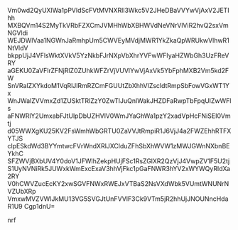 Vm0wd2QyUXlWa1pPVldScFVtMVNXRll3Wkc5V2JHeDBaVVYwVjAxV2JETlhh
MXBQVm14S2MyTkVRbFZXCmJVMHhWbXBHWVdNeVNrVlViR2hvQ2sxVmNGVldi
WEJDWlVaa1NGWnJaRmhpUm5CWVEyMVdjMWR1YkZkaQpWRUkwVlhwR1NtVldV
bkppUjJ4VFlsWktXVkV5YzNkbFJrNXpVbXhrYVFwWFIyaHZWbGh3UzFReVRY
aGEKU0ZaVFlrZFNjRlZ0ZUhkWFZrVjVUVlYwVjAxVk5YbFphMXB2Vm5kd2FW
SnVRalZXYkdoM1VqRlJlRmRZCmFGUUtZbXhhVlZscldtRmpSbFowVGxWT1Yx
WnJWalZVVmxZd1ZUSktTRlZzY0ZwTlJuQnlWakJHZDFaRwpTbFpqUlZwWFls
aFNWRlY2UmxabFJtUlpDbUZHVlV0WmJYaGhWa1pzY2xadVpHcFNiSEI0Vmtj
d05WWXgKU25KV2FsWmhWbGRTU0ZaVVJtRmpiR1J6VjJ4a2FWZEhhRTFXYTJS
clpESkdWd3BYYmtwcFVrWndXRlJXClduZFhSbXhWVW1zMWJGWnNXbnBEYkhC
SFZWVjBXbUV4Y0doV1JFWlhZekpHUjFSc1RsZGlXR2QzVjJ4VwpZV1F5U2tj
S1UyNVNiRk5JUWxkWmExcExaV3hhVjFkc1pGaFNWR3hYV2xWYWQyRldXa2RY
V0hCWVZucEcKY2xwSGVFNWxRWEJxVTBaS2NsVXdWbk5VUmtWNUNrNVZUbXRp
VmxwMVZVWlJkMU13VG5SVGJtUnFVVlF3Ck9VTm5jR2hhUjJNOUNncHdaR1U9
Cgp1dnU=

nrf